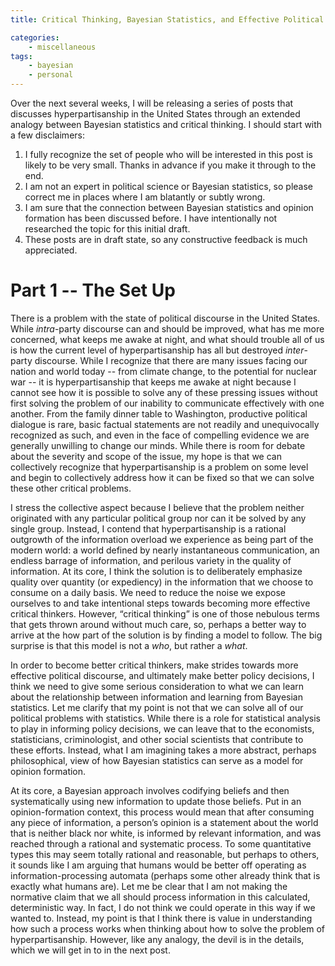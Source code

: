 ```yaml
---
title: Critical Thinking, Bayesian Statistics, and Effective Political Discourse -- Part 1

categories:
    - miscellaneous
tags:
    - bayesian
    - personal
---
```


Over the next several weeks, I will be releasing a series of posts that discusses hyperpartisanship in the United States through an extended analogy between Bayesian statistics and critical thinking. I should start with a few disclaimers:

1. I fully recognize the set of people who will be interested in this post is likely to be very small. Thanks in advance if you make it through to the end.
2. I am not an expert in political science or Bayesian statistics, so please correct me in places where I am blatantly or subtly wrong.
3. I am sure that the connection between Bayesian statistics and opinion formation has been discussed before. I have intentionally not researched the topic for this initial draft. 
4. These posts are in draft state, so any constructive feedback is much appreciated.


# Part 1 -- The Set Up

There is a problem with the state of political discourse in the United States. While *intra*-party discourse can and should be improved, what has me more concerned, what keeps me awake at night, and what should trouble all of us is how the current level of hyperpartisanship has all but destroyed *inter*-party discourse. While I recognize that there are many issues facing our nation and world today -- from climate change, to the potential for nuclear war -- it is hyperpartisanship that keeps me awake at night  because I cannot see how it is possible to solve any of these pressing issues without first solving the problem of our inability to communicate effectively with one another. From the family dinner table to Washington, productive political dialogue is rare, basic factual statements are not readily and unequivocally recognized as such, and even in the face of compelling evidence we are generally unwilling to change our minds. While there is room for debate about the severity and scope of the issue, my hope is that we can collectively recognize that hyperpartisanship is a problem on some level and begin to collectively address how it can be fixed so that we can solve these other critical problems.

I stress the collective aspect because I believe that the problem neither originated with any particular political group nor can it be solved by any single group. Instead, I contend that hyperpartisanship is a rational outgrowth of the information overload we experience as being part of the modern world: a world defined by nearly instantaneous communication, an endless barrage of information, and perilous variety in the quality of information. At its core, I think the solution is to deliberately emphasize quality over quantity (or expediency) in the information that we choose to consume on a daily basis. We need to reduce the noise we expose ourselves to and take intentional steps towards becoming more effective critical thinkers. However, “critical thinking” is one of those nebulous terms that gets thrown around without much care, so, perhaps a better way to arrive at the how part of the solution is by finding a model to follow. The big surprise is that this model is not a *who*, but rather a *what*. 

In order to become better critical thinkers, make strides towards more effective political discourse, and ultimately make better policy decisions, I think we need to give some serious consideration to what we can learn about the relationship between information and learning from Bayesian statistics. Let me clarify that my point is not that we can solve all of our political problems with statistics. While there is a role for statistical analysis to play in informing policy decisions, we can leave that to the economists, statisticians, criminologist, and other social scientists that contribute to these efforts. Instead, what I am imagining takes a more abstract, perhaps philosophical, view of how Bayesian statistics can serve as a model for opinion formation. 

At its core, a Bayesian approach involves codifying beliefs and then systematically using new information to update those beliefs. Put in an opinion-formation context, this process would mean that after consuming any piece of information, a person’s opinion is a statement about the world that is neither black nor white, is informed by relevant information, and was reached through a rational and systematic process. To some quantitative types this may seem totally rational and reasonable, but perhaps to others, it sounds like I am arguing that humans would be better off operating as information-processing automata (perhaps some other already think that is exactly what humans are). Let me be clear that I am not making the normative claim that we all should process information in this calculated, deterministic way. In fact, I do not think we could operate in this way if we wanted to. Instead, my point is that I think there is value in understanding how such a process works when thinking about how to solve the problem of hyperpartisanship. However, like any analogy, the devil is in the details, which we will get in to in the next post.
